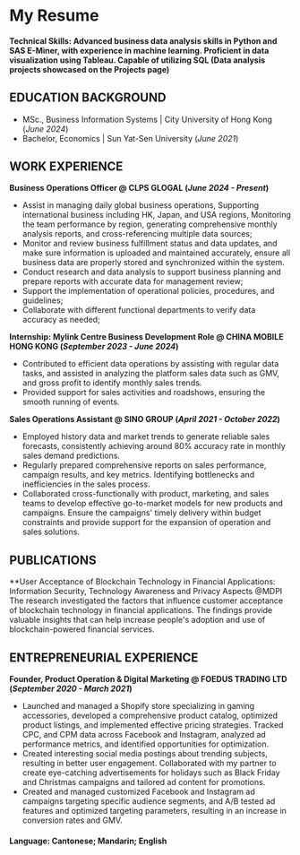 # My Resume

#### Technical Skills: Advanced business data analysis skills in Python and SAS E-Miner, with experience in machine learning. Proficient in data visualization using Tableau. Capable of utilizing SQL (Data analysis projects showcased on the Projects page)

## EDUCATION BACKGROUND							       		
- MSc., Business Information Systems | City University of Hong Kong (_June 2024_)	 			        		
- Bachelor, Economics | Sun Yat-Sen University  (_June 2021_)

## WORK EXPERIENCE
**Business Operations Officer @ CLPS GLOGAL (_June 2024 - Present_)**
- Assist in managing daily global business operations, Supporting international business including HK, Japan, and USA regions, Monitoring the team performance by region, generating comprehensive monthly analysis reports, and cross-referencing multiple data sources;
- Monitor and review business fulfillment status and data updates, and make sure information is uploaded and maintained accurately, ensure all business data are properly stored and synchronized within the system.
- Conduct research and data analysis to support business planning and prepare reports with accurate data for management review;
- Support the implementation of operational policies, procedures, and guidelines;
- Collaborate with different functional departments to verify data accuracy as needed;

**Internship: Mylink Centre Business Development Role @ CHINA MOBILE HONG KONG (_September 2023 - June 2024_)**
- Contributed to efficient data operations by assisting with regular data tasks, and assisted in analyzing the platform sales data such as GMV, and gross profit to identify monthly sales trends.
- Provided support for sales activities and roadshows, ensuring the smooth running of events.

**Sales Operations Assistant @ SINO GROUP (_April 2021 - October 2022_)**
- Employed history data and market trends to generate reliable sales forecasts, consistently achieving around 80% accuracy rate in monthly sales demand predictions.
- Regularly prepared comprehensive reports on sales performance, campaign results, and key metrics. Identifying bottlenecks and inefficiencies in the sales process.
- Collaborated cross-functionally with product, marketing, and sales teams to develop effective go-to-market models for new products and campaigns. Ensure the campaigns' timely delivery within budget constraints and provide support for the expansion of operation and sales solutions.

## PUBLICATIONS
**User Acceptance of Blockchain Technology in Financial Applications: Information Security, Technology Awareness and Privacy Aspects @MDPI
The research investigated the factors that influence customer acceptance of blockchain technology in financial applications. The findings provide valuable insights that can help increase people's adoption and use of blockchain-powered financial services.

## ENTREPRENEURIAL EXPERIENCE
**Founder, Product Operation & Digital Marketing @ FOEDUS TRADING LTD (_September 2020 - March 2021_)**
- Launched and managed a Shopify store specializing in gaming accessories, developed a comprehensive product catalog, optimized product listings, and implemented effective pricing strategies. Tracked CPC, and CPM data across Facebook and Instagram, analyzed ad performance metrics, and identified opportunities for optimization.
- Created interesting social media postings about trending subjects, resulting in better user engagement. Collaborated with my partner to create eye-catching advertisements for holidays such as Black Friday and Christmas campaigns and tailored ad content for promotions.
- Created and managed customized Facebook and Instagram ad campaigns targeting specific audience segments, and A/B tested ad features and optimized targeting parameters, resulting in an increase in conversion rates and GMV.

#### Language: Cantonese; Mandarin; English



